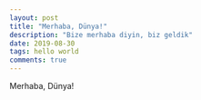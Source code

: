 ```yaml
---
layout: post
title: "Merhaba, Dünya!"
description: "Bize merhaba diyin, biz geldik"
date: 2019-08-30
tags: hello world
comments: true
---
```

Merhaba, Dünya!
